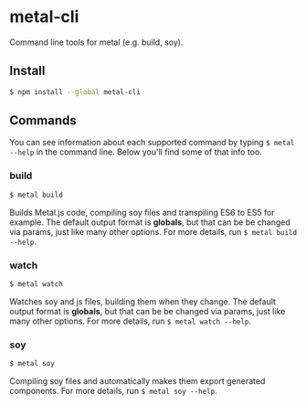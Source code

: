 # metal-cli

Command line tools for metal (e.g. build, soy).

## Install

```sh
$ npm install --global metal-cli
```

## Commands

You can see information about each supported command by typing `$ metal --help` in the command line. Below you'll find some of that info too.

### build

```sh
$ metal build
```

Builds Metal.js code, compiling soy files and transpiling ES6 to ES5 for example. The default output format is **globals**, but that can be be changed via params, just like many other options. For more details, run `$ metal build --help`.

### watch

```sh
$ metal watch
```

Watches soy and js files, building them when they change. The default output format is **globals**, but that can be be changed via params, just like many other options. For more details, run `$ metal watch --help`.

### soy

```sh
$ metal soy
```

Compiling soy files and automatically makes them export generated components. For more details, run `$ metal soy --help`.
